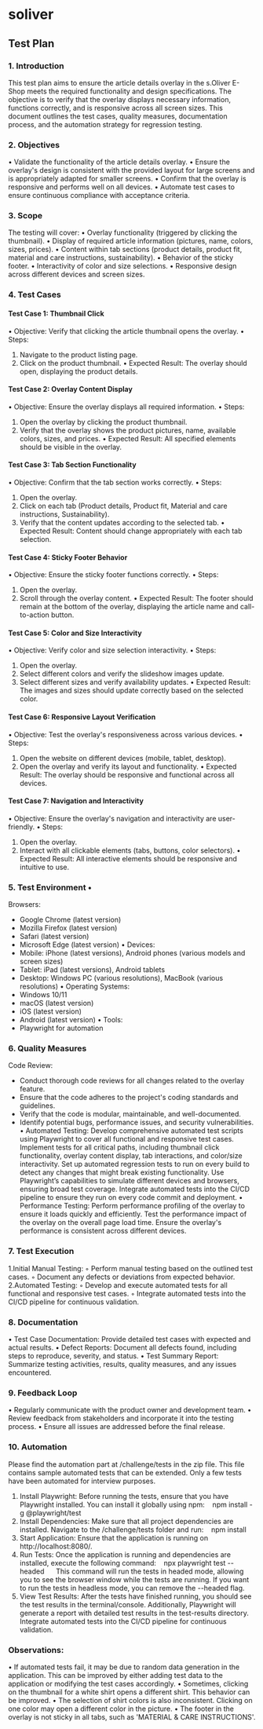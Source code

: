 # soliver

## Test Plan
### 1. Introduction
This test plan aims to ensure the article details overlay in the s.Oliver E-Shop meets the required functionality and design specifications. The objective is to verify that the overlay displays necessary information, functions correctly, and is responsive across all screen sizes. This document outlines the test cases, quality measures, documentation process, and the automation strategy for regression testing.
### 2. Objectives
• Validate the functionality of the article details overlay.
• Ensure the overlay's design is consistent with the provided layout for large screens and is
appropriately adapted for smaller screens.
• Confirm that the overlay is responsive and performs well on all devices.
• Automate test cases to ensure continuous compliance with acceptance criteria.
### 3. Scope
The testing will cover:
• Overlay functionality (triggered by clicking the thumbnail).
• Display of required article information (pictures, name, colors, sizes, prices).
• Content within tab sections (product details, product fit, material and care instructions,
sustainability).
• Behavior of the sticky footer.
• Interactivity of color and size selections.
• Responsive design across different devices and screen sizes.
### 4. Test Cases
#### Test Case 1: Thumbnail Click
• Objective: Verify that clicking the article thumbnail opens the overlay.
• Steps:
1. Navigate to the product listing page.
2. Click on the product thumbnail.
• Expected Result: The overlay should open, displaying the product details.
#### Test Case 2: Overlay Content Display
• Objective: Ensure the overlay displays all required information.
• Steps:
1. Open the overlay by clicking the product thumbnail.
2. Verify that the overlay shows the product pictures, name, available colors, sizes, and
prices.
• Expected Result: All specified elements should be visible in the overlay.
#### Test Case 3: Tab Section Functionality
 • Objective: Confirm that the tab section works correctly.
• Steps:
1. Open the overlay.
2. Click on each tab (Product details, Product fit, Material and care instructions,
Sustainability).
3. Verify that the content updates according to the selected tab.
• Expected Result: Content should change appropriately with each tab selection.
#### Test Case 4: Sticky Footer Behavior
• Objective: Ensure the sticky footer functions correctly.
• Steps:
1. Open the overlay.
2. Scroll through the overlay content.
• Expected Result: The footer should remain at the bottom of the overlay, displaying the
article name and call-to-action button.
#### Test Case 5: Color and Size Interactivity
• Objective: Verify color and size selection interactivity.
• Steps:
1. Open the overlay.
2. Select different colors and verify the slideshow images update.
3. Select different sizes and verify availability updates.
• Expected Result: The images and sizes should update correctly based on the selected color.
#### Test Case 6: Responsive Layout Verification
• Objective: Test the overlay's responsiveness across various devices.
• Steps:
1. Open the website on different devices (mobile, tablet, desktop).
2. Open the overlay and verify its layout and functionality.
• Expected Result: The overlay should be responsive and functional across all devices.
#### Test Case 7: Navigation and Interactivity
• Objective: Ensure the overlay's navigation and interactivity are user-friendly. 
• Steps:
1. Open the overlay.
2. Interact with all clickable elements (tabs, buttons, color selectors).
• Expected Result: All interactive elements should be responsive and intuitive to use.
### 5. Test Environment • 
Browsers:
- Google Chrome (latest version)
- Mozilla Firefox (latest version)
- Safari (latest version)
- Microsoft Edge (latest version)
• Devices:
- Mobile: iPhone (latest versions), Android phones (various models and screen sizes)
- Tablet: iPad (latest versions), Android tablets
- Desktop: Windows PC (various resolutions), MacBook (various resolutions)
• Operating Systems:
- Windows 10/11
- macOS (latest version)
- iOS (latest version)
- Android (latest version)
• Tools:
- Playwright for automation
### 6. Quality Measures 
Code Review:
- Conduct thorough code reviews for all changes related to the overlay feature.
- Ensure that the code adheres to the project's coding standards and guidelines.
- Verify that the code is modular, maintainable, and well-documented.
- Identify potential bugs, performance issues, and security vulnerabilities.
• Automated Testing:
Develop comprehensive automated test scripts using Playwright to cover all functional and responsive test cases.
Implement tests for all critical paths, including thumbnail click functionality, overlay content display, tab interactions, and color/size interactivity.
Set up automated regression tests to run on every build to detect any changes that might break existing functionality.
Use Playwright’s capabilities to simulate different devices and browsers, ensuring broad test coverage.
Integrate automated tests into the CI/CD pipeline to ensure they run on every code
commit and deployment.
• Performance Testing:
Perform performance profiling of the overlay to ensure it loads quickly and efficiently. Test the performance impact of the overlay on the overall page load time.
Ensure the overlay's performance is consistent across different devices.
### 7. Test Execution
1.Initial Manual Testing:
◦ Perform manual testing based on the outlined test cases.
◦ Document any defects or deviations from expected behavior.
2.Automated Testing:
◦ Develop and execute automated tests for all functional and responsive test cases.
◦ Integrate automated tests into the CI/CD pipeline for continuous validation.
### 8. Documentation
• Test Case Documentation: Provide detailed test cases with expected and actual results.
• Defect Reports: Document all defects found, including steps to reproduce, severity, and
status.
• Test Summary Report: Summarize testing activities, results, quality measures, and any
issues encountered.
### 9. Feedback Loop
• Regularly communicate with the product owner and development team.
• Review feedback from stakeholders and incorporate it into the testing process.
• Ensure all issues are addressed before the final release.
### 10. Automation
Please find the automation part at /challenge/tests in the zip file. This file contains sample automated tests that can be extended. Only a few tests have been automated for interview purposes.
1. Install Playwright: Before running the tests, ensure that you have Playwright installed. You can install it globally using npm: 
 
npm install -g @playwright/test
2. Install Dependencies: Make sure that all project dependencies are installed. Navigate to the /challenge/tests folder and run: 
 
npm install
3. Start Application: Ensure that the application is running on http://localhost:8080/.
4. Run Tests: Once the application is running and dependencies are installed, execute the following command: 
 
npx playwright test --headed 
   
This command will run the tests in headed mode, allowing you to see the browser window while the tests are running. If you want to run the tests in headless mode, you can remove the --headed flag.
5. View Test Results: After the tests have finished running, you should see the test results in the terminal/console. Additionally, Playwright will generate a report with detailed test results in the test-results directory.
Integrate automated tests into the CI/CD pipeline for continuous validation.
 
### Observations:
• If automated tests fail, it may be due to random data generation in the application. This can be improved by either adding test data to the application or modifying the test cases accordingly.
• Sometimes, clicking on the thumbnail for a white shirt opens a different shirt. This behavior can be improved.
• The selection of shirt colors is also inconsistent. Clicking on one color may open a different color in the picture.
• The footer in the overlay is not sticky in all tabs, such as 'MATERIAL & CARE INSTRUCTIONS'.
